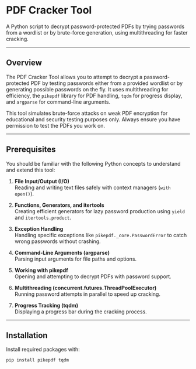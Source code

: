 # PDF Cracker Tool

A Python script to decrypt password-protected PDFs by trying passwords from a wordlist or by brute-force generation, using multithreading for faster cracking.

---

## Overview

The PDF Cracker Tool allows you to attempt to decrypt a password-protected PDF by testing passwords either from a provided wordlist or by generating possible passwords on the fly. It uses multithreading for efficiency, the `pikepdf` library for PDF handling, `tqdm` for progress display, and `argparse` for command-line arguments.

This tool simulates brute-force attacks on weak PDF encryption for educational and security testing purposes only. Always ensure you have permission to test the PDFs you work on.

---

## Prerequisites

You should be familiar with the following Python concepts to understand and extend this tool:

1. **File Input/Output (I/O)**  
   Reading and writing text files safely with context managers (`with open()`).

2. **Functions, Generators, and itertools**  
   Creating efficient generators for lazy password production using `yield` and `itertools.product`.

3. **Exception Handling**  
   Handling specific exceptions like `pikepdf._core.PasswordError` to catch wrong passwords without crashing.

4. **Command-Line Arguments (argparse)**  
   Parsing input arguments for file paths and options.

5. **Working with pikepdf**  
   Opening and attempting to decrypt PDFs with password support.

6. **Multithreading (concurrent.futures.ThreadPoolExecutor)**  
   Running password attempts in parallel to speed up cracking.

7. **Progress Tracking (tqdm)**  
   Displaying a progress bar during the cracking process.

---

## Installation

Install required packages with:

```bash
pip install pikepdf tqdm
